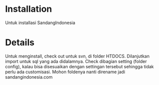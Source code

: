 # Installation #
Untuk installasi SandangIndonesia

# Details #
Untuk menginstall, check out untuk svn, di folder HTDOCS. Dilanjutkan import untuk sql yang ada didalamnya.
Check dibagian setting (folder config), kalau bisa disesuaikan dengan settingan tersebut sehingga tidak perlu ada customisasi.
Mohon foldenya nanti direname jadi sandangindonesia.com